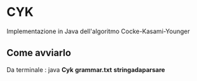 # CYK
Implementazione in Java dell'algoritmo Cocke-Kasami-Younger

## Come avviarlo

Da terminale : java __Cyk__ __grammar.txt__ __stringadaparsare__
